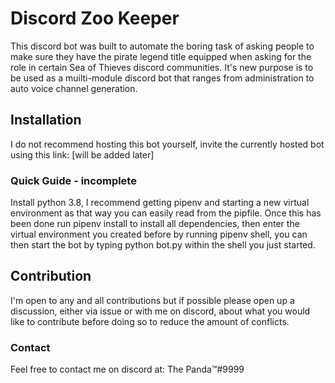# Discord Zoo Keeper

This discord bot was built to automate the boring task of asking people to make sure they have the pirate legend title equipped when asking for the role in certain Sea of Thieves discord communities. It's new purpose is to be used as a muilti-module discord bot that ranges from administration to auto voice channel generation.

## Installation

I do not recommend hosting this bot yourself, invite the currently hosted bot using this link: [will be added later]

### Quick Guide - incomplete
Install python 3.8, I recommend getting pipenv and starting a new virtual environment as that way you can easily read from the pipfile. Once this has been done run pipenv install to install all dependencies, then enter the virtual environment you created before by running pipenv shell, you can then start the bot by typing python bot.py within the shell you just started.

## Contribution

I'm open to any and all contributions but if possible please open up a discussion, either via issue or with me on discord, about what you would like to contribute before doing so to reduce the amount of conflicts.

### Contact

Feel free to contact me on discord at: The Panda™#9999
